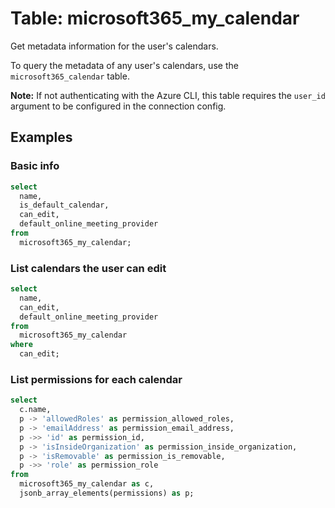 # Table: microsoft365_my_calendar

Get metadata information for the user's calendars.

To query the metadata of any user's calendars, use the `microsoft365_calendar` table.

**Note:** If not authenticating with the Azure CLI, this table requires the `user_id` argument to be configured in the connection config.

## Examples

### Basic info

```sql
select
  name,
  is_default_calendar,
  can_edit,
  default_online_meeting_provider
from
  microsoft365_my_calendar;
```

### List calendars the user can edit

```sql
select
  name,
  can_edit,
  default_online_meeting_provider
from
  microsoft365_my_calendar
where
  can_edit;
```

### List permissions for each calendar

```sql
select
  c.name,
  p -> 'allowedRoles' as permission_allowed_roles,
  p -> 'emailAddress' as permission_email_address,
  p ->> 'id' as permission_id,
  p -> 'isInsideOrganization' as permission_inside_organization,
  p -> 'isRemovable' as permission_is_removable,
  p ->> 'role' as permission_role
from
  microsoft365_my_calendar as c,
  jsonb_array_elements(permissions) as p;
```
